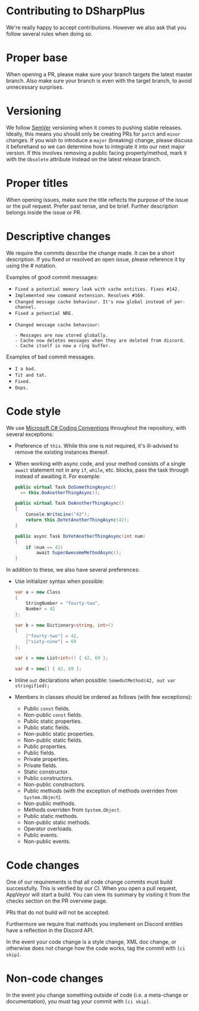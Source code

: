 # Contributing to DSharpPlus
We're really happy to accept contributions. However we also ask that you follow several rules when doing so.

# Proper base
When opening a PR, please make sure your branch targets the latest master branch. Also make sure your branch is even with the target branch, to avoid unnecessary surprises.

# Versioning
We follow [SemVer](https://semver.org/) versioning when it comes to pushing stable releases. Ideally, this means you should only be creating PRs for `patch` and `minor` changes. If you wish to introduce a `major` (breaking) change, please discuss it beforehand so we can determine how to integrate it into our next major version. If this involves removing a public facing property/method, mark it with the `Obsolete` attribute instead on the latest release branch.

# Proper titles
When opening issues, make sure the title reflects the purpose of the issue or the pull request. Prefer past tense, and
be brief. Further description belongs inside the issue or PR.

# Descriptive changes
We require the commits describe the change made. It can be a short description. If you fixed or resolved an open issue,
please reference it by using the # notation.

Examples of good commit messages:

* `Fixed a potential memory leak with cache entities. Fixes #142.`
* `Implemented new command extension. Resolves #169.`
* `Changed message cache behaviour. It's now global instead of per-channel.`
* `Fixed a potential NRE.`
* ```
  Changed message cache behaviour:

  - Messages are now stored globally.
  - Cache now deletes messages when they are deleted from discord.
  - Cache itself is now a ring buffer.
  ```

Examples of bad commit messages:

* `I a bad.`
* `Tit and tat.`
* `Fixed.`
* `Oops.`

# Code style
We use [Microsoft C# Coding Conventions](https://docs.microsoft.com/en-us/dotnet/csharp/programming-guide/inside-a-program/coding-conventions)
throughout the repository, with several exceptions:

* Preference of `this`. While this one is not required, it's ill-advised to remove the existing instances thereof.
* When working with async code, and your method consists of a single `await` statement not in any `if`, `while`, etc.
  blocks, pass the task through instead of awaiting it. For example:

  ```cs
  public virtual Task DoSomethingAsync()
    => this.DoAnotherThingAsync();

  public virtual Task DoAnotherThingAsync()
  {
      Console.WriteLine("42");
      return this.DoYetAnotherThingAsync(42);
  }

  public async Task DoYetAnotherThingAsync(int num)
  {
      if (num == 42)
          await SuperAwesomeMethodAsync();
  }
  ```

In addition to these, we also have several preferences:

* Use initializer syntax when possible:

  ```cs
  var a = new Class
  {
      StringNumber = "fourty-two",
      Number = 42
  };

  var b = new Dictionary<string, int>()
  {
      ["fourty-two"] = 42,
      ["sixty-nine"] = 69
  };

  var c = new List<int>() { 42, 69 };

  var d = new[] { 42, 69 };
  ```
* Inline `out` declarations when possible: `SomeOutMethod(42, out var stringified);`
* Members in classes should be ordered as follows (with few exceptions):
   * Public `const` fields.
   * Non-public `const` fields.
   * Public static properties.
   * Public static fields.
   * Non-public static properties.
   * Non-public static fields.
   * Public properties.
   * Public fields.
   * Private properties.
   * Private fields.
   * Static constructor.
   * Public constructors.
   * Non-public constructors.
   * Public methods (with the exception of methods overriden from `System.Object`).
   * Non-public methods.
   * Methods overriden from `System.Object`.
   * Public static methods.
   * Non-public static methods.
   * Operator overloads.
   * Public events.
   * Non-public events.

# Code changes
One of our requirements is that all code change commits must build successfully. This is verified by our CI. When you
open a pull request, AppVeyor will start a build. You can view its summary by visiting it from the checks section on
the PR overview page.

PRs that do not build will not be accepted.

Furthermore we require that methods you implement on Discord entities have a reflection in the Discord API.

In the event your code change is a style change, XML doc change, or otherwise does not change how the code works, tag
the commit with `[ci skip]`.

# Non-code changes
In the event you change something outside of code (i.e. a meta-change or documentation), you must tag your commit with
`[ci skip]`.
